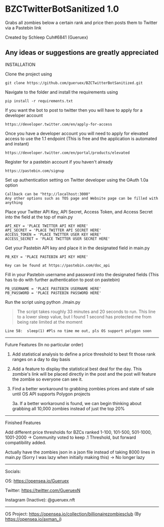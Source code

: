 # BZCTwitterBotSanitized 1.0
Grabs all zombies below a certain rank and price then posts them to Twitter via a Pastebin link

Created by Schleep Cuh#6841 (Gueruex)

Any ideas or suggestions are greatly appreciated
----------------------------------------------------------
INSTALLATION

Clone the project using
~~~
git clone https://github.com/gueruex/BZCTwitterBotSanitized.git
~~~
Navigate to the folder and install the requirements using
~~~
pip install -r requirements.txt
~~~
If you want the bot to post to twitter then you will have to apply for a developer account
~~~
https://developer.twitter.com/en/apply-for-access
~~~
Once you have a developer account you will need to apply for elevated access to use the 1.1 endpoint (This is free and the application is automated and instant)
~~~
https://developer.twitter.com/en/portal/products/elevated
~~~
Register for a pastebin account if you haven't already
~~~
https://pastebin.com/signup
~~~
Set up authentication setting on Twitter developer using the OAuth 1.0a option
~~~
Callback can be "http://localhost:3000"
Any other options such as TOS page and Website page can be filled with anything
~~~
Place your Twitter API Key, API Secret, Access Token, and Access Secret into the field at the top of main.py
~~~
API_KEY = 'PLACE TWITTER API KEY HERE'
API_SECRET = 'PLACE TWITTER API SECRET HERE'
ACCESS_TOKEN = 'PLACE TWITTER USER KEY HERE'
ACCESS_SECRET = 'PLACE TWITTER USER SECRET HERE'
~~~
Get your Pastebin API key and place it in the designated field in main.py
~~~
PB_KEY = 'PLACE PASTEBIN API KEY HERE'

Key can be found at https://pastebin.com/doc_api
~~~
Fill in your Pastebin username and password into the designated fields (This has to do with further authentication to post on pastebin)
~~~
PB_USERNAME = 'PLACE PASTEBIN USERNAME HERE'
PB_PASSWORD = 'PLACE PASTEBIN PASSWORD HERE'
~~~
Run the script using python ./main.py

>The script takes roughly 33 minutes and 20 seconds to run. This line to a lower sleep value, but I found 1 second has protected me from being rate limited at the moment
~~~
Line 58:  sleep(1) #Pls no time me out, pls OS support polygon soon
~~~
----------------------------------------------------------

Future Features (In no particular order)

1. Add statistical analysis to define a price threshold to best fit those rank ranges on a day to day basis
2. Add a feature to display the statistical best deal for the day. This zombie's link will be placed directly in the post and the post will feature the zombie so everyone can see it.
3. Find a better workaround to grabbing zombies prices and state of sale until OS API supports Polygon projects

      3a. If a better workaround is found, we can begin thinking about grabbing all 10,000 zombies instead of just the top 20%
      
----------------------------------------------------------
Finished Features

Add different price thresholds for BZCs ranked 1-100, 101-500, 501-1000, 1001-2000 -> Community voted to keep .1 Threshold, but forward compatibility added.

Actually have the zombies json in a json file instead of taking 8000 lines in main.py (Sorry I was lazy when initially making this) -> No longer lazy

----------------------------------------------------------

Socials:

OS: https://opensea.io/Gueruex

Twitter: https://twitter.com/GueruexN

Instagram (Inactive): @gueruex.nft

----------------------------------------------------------

OS Project: https://opensea.io/collection/billionairezombiesclub (By https://opensea.io/axman_j)

